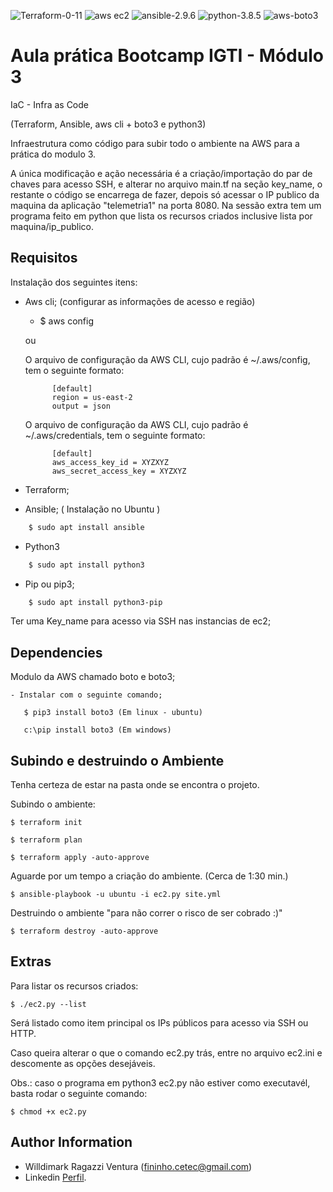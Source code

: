 
![Terraform-0-11](https://img.shields.io/badge/terraform-0.11-blueviolet?style=flat-square)
![aws ec2](https://img.shields.io/badge/aws-ec2-green?style=flat-square)
![ansible-2.9.6](https://img.shields.io/badge/ansible-2.9.6-yellow?style=flat-square)
![python-3.8.5](https://img.shields.io/badge/python-3.8.5-red?style=flat-square)
![aws-boto3](https://img.shields.io/badge/aws-boto3-yellowgreen?style=flat-square)

Aula prática Bootcamp IGTI - Módulo 3
======================================

IaC - Infra as Code

(Terraform, Ansible, aws cli + boto3 e python3)

 Infraestrutura como código para subir todo o ambiente na AWS para a prática do modulo 3.

A única modificação e ação necessária é a criação/importação do par de chaves para acesso SSH, e alterar no arquivo main.tf na seção key_name, o restante o código se encarrega de fazer, depois só acessar o IP publico da maquina da aplicação "telemetria1" na porta 8080. Na sessão extra tem um programa feito em python que lista os recursos criados inclusive lista por maquina/ip_publico.


Requisitos
------------

Instalação dos seguintes itens:

- Aws cli; (configurar as informações de acesso e região)

    - $ aws config

    ou

    O arquivo de configuração da AWS CLI, cujo padrão é ~/.aws/config, tem o seguinte formato:

            [default]
            region = us-east-2
            output = json

    O arquivo de configuração da AWS CLI, cujo padrão é ~/.aws/credentials, tem o seguinte formato:

            [default]
            aws_access_key_id = XYZXYZ
            aws_secret_access_key = XYZXYZ

- Terraform;

- Ansible; ( Instalação no Ubuntu ) 
```sh
    $ sudo apt install ansible
```
- Python3
```sh
    $ sudo apt install python3
```
- Pip ou pip3;
```sh
    $ sudo apt install python3-pip
```
Ter uma Key_name para acesso via SSH nas instancias de ec2;

Dependencies
------------

Modulo da AWS chamado boto e boto3;

    - Instalar com o seguinte comando;

       $ pip3 install boto3 (Em linux - ubuntu)

       c:\pip install boto3 (Em windows)


Subindo e destruindo o Ambiente
--------------------------------

Tenha certeza de estar na pasta onde se encontra o projeto. 

Subindo o ambiente:

    $ terraform init

    $ terraform plan
 
    $ terraform apply -auto-approve

Aguarde por um tempo a criação do ambiente. (Cerca de 1:30 min.)
 
    $ ansible-playbook -u ubuntu -i ec2.py site.yml


Destruindo o ambiente "para não correr o risco de ser cobrado :)" 

    $ terraform destroy -auto-approve


Extras
--------

Para listar os recursos criados:

    $ ./ec2.py --list

Será listado como item principal os IPs públicos para acesso via SSH ou HTTP.

Caso queira alterar o que o comando ec2.py trás, entre no arquivo ec2.ini e descomente as opções desejáveis.

Obs.: caso o programa em python3 ec2.py não estiver como executavél, basta rodar o seguinte comando:

    $ chmod +x ec2.py

Author Information
------------------

- Willdimark Ragazzi Ventura (<fininho.cetec@gmail.com>)
- Linkedin [Perfil](https://www.linkedin.com/in/willdymark-ragazzi-ventura-ccna-devnetsecops-membro-anppd%C2%AE-a4422617//).